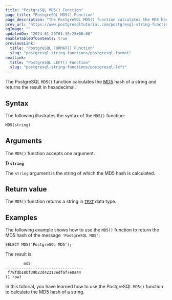 ```yaml
---
title: "PostgreSQL MD5() Function"
page_title: "PostgreSQL MD5() Function"
page_description: "The PostgreSQL MD5() function calculates the MD5 hash of a string and returns the result in hexadecimal."
prev_url: "https://www.postgresqltutorial.com/postgresql-string-functions/postgresql-md5/"
ogImage: ""
updatedOn: "2024-01-29T01:39:25+00:00"
enableTableOfContents: true
previousLink: 
  title: "PostgreSQL FORMAT() Function"
  slug: "postgresql-string-functions/postgresql-format"
nextLink: 
  title: "PostgreSQL LEFT() Function"
  slug: "postgresql-string-functions/postgresql-left"
---
```





The PostgreSQL `MD5()` function calculates the [MD5](https://en.wikipedia.org/wiki/MD5) hash of a string and returns the result in hexadecimal.


## Syntax

The following illustrates the syntax of the `MD5()` function:


```sql
MD5(string)
```

## Arguments

The `MD5()` function accepts one argument.

**1\) `string`**

The `string` argument is the string of which the MD5 hash is calculated.


## Return value

The `MD5()` function returns a string in [`TEXT`](../postgresql-tutorial/postgresql-char-varchar-text) data type.


## Examples

The following example shows how to use the `MD5()` function to return the MD5 hash of the message `'PostgreSQL MD5'`:


```
SELECT MD5('PostgreSQL MD5');
```
The result is:


```
        md5
----------------------------------
 f78fdb18bf39b23d42313edfaf7e0a44
(1 row)
```
In this tutorial, you have learned how to use the PostgreSQL `MD5()` function to calculate the MD5 hash of a string.

